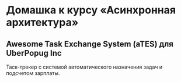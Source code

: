 # Домашка к курсу «Асинхронная архитектура»

## Awesome Task Exchange System (aTES) для UberPopug Inc
Таск-трекер с системой автоматического назначения задач и подсчетом зарплаты.
